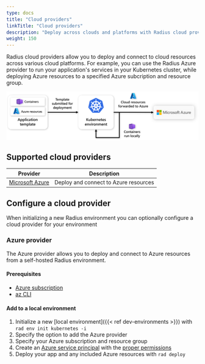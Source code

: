 ```yaml
---
type: docs
title: "Cloud providers"
linkTitle: "Cloud providers"
description: "Deploy across clouds and platforms with Radius cloud providers"
weight: 150
---
```


Radius cloud providers allow you to deploy and connect to cloud resources across various cloud platforms. For example, you can use the Radius Azure provider to run your application's services in your Kubernetes cluster, while deploying Azure resources to a specified Azure subcription and resource group.

<img src="providers-overview.png" alt="Diagram of cloud resources getting forwarded to cloud platforms upon deployment" width="800px" >

## Supported cloud providers

| Provider | Description |
|----------|-------------|
| [Microsoft Azure](#azure-provider) | Deploy and connect to Azure resources |

## Configure a cloud provider

When initializing a new Radius environment you can optionally configure a cloud provider for your environment

### Azure provider

The Azure provider allows you to deploy and connect to Azure resources from a self-hosted Radius environment. 

#### Prerequisites

- [Azure subscription](https://azure.com)
- [az CLI](https://aka.ms/azcli)

#### Add to a local environment

1. Initialize a new [local environment]({{< ref dev-environments >}}) with `rad env init kubernetes -i`
1. Specify the option to add the Azure provider
1. Specify your Azure subscription and resource group
1. Create an [Azure service principal](https://docs.microsoft.com/cli/azure/ad/sp?view=azure-cli-latest#az-ad-sp-create-for-rbac) with the [proper permissions](https://aka.ms/azadsp-more)
1. Deploy your app and any included Azure resources with `rad deploy`
